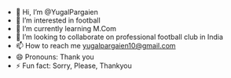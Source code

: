 - 👋 Hi, I’m @YugalPargaien
- 👀 I’m interested in football
- 🌱 I’m currently learning M.Com
- 💞️ I’m looking to collaborate on professional football club in India 
- 📫 How to reach me yugalpargaien10@gmail.com 
- 😄 Pronouns: Thank you
- ⚡ Fun fact: Sorry, Please, Thankyou

<!---
YugalPargaien/YugalPargaien is a ✨ special ✨ repository because its `README.md` (this file) appears on your GitHub profile.
You can click the Preview link to take a look at your changes.
--->
